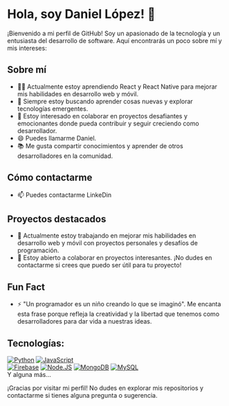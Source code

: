 # Hola, soy Daniel López! 👋

¡Bienvenido a mi perfil de GitHub! Soy un apasionado de la tecnología y un entusiasta del desarrollo de software. Aquí encontrarás un poco sobre mí y mis intereses:

## Sobre mí
- 👨‍💻 Actualmente estoy aprendiendo React y React Native para mejorar mis habilidades en desarrollo web y móvil.
- 🌱 Siempre estoy buscando aprender cosas nuevas y explorar tecnologías emergentes.
- 💼 Estoy interesado en colaborar en proyectos desafiantes y emocionantes donde pueda contribuir y seguir creciendo como desarrollador.
- 😄 Puedes llamarme Daniel.
- 📚 Me gusta compartir conocimientos y aprender de otros desarrolladores en la comunidad.

## Cómo contactarme
- 📫 Puedes contactarme LinkeDin
  
## Proyectos destacados
- 🔭 Actualmente estoy trabajando en mejorar mis habilidades en desarrollo web y móvil con proyectos personales y desafíos de programación.
- 🚀 Estoy abierto a colaborar en proyectos interesantes. ¡No dudes en contactarme si crees que puedo ser útil para tu proyecto!

## Fun Fact
- ⚡ "Un programador es un niño creando lo que se imaginó". Me encanta esta frase porque refleja la creatividad y la libertad que tenemos como desarrolladores para dar vida a nuestras ideas.

## Tecnologías:
[![Python](https://img.shields.io/badge/Python-yellow?style=for-the-badge&logo=python&logoColor=white&labelColor=101010)]()
[![JavaScript](https://img.shields.io/badge/JavaScript-F7DF1E?style=for-the-badge&logo=javascript&logoColor=white&labelColor=101010)]()
</br>
[![Firebase](https://img.shields.io/badge/Firebase-FFCA28?style=for-the-badge&logo=firebase&logoColor=white&labelColor=101010)]()
[![Node.JS](https://img.shields.io/badge/Node.JS-339933?style=for-the-badge&logo=node.js&logoColor=white&labelColor=101010)]()
[![MongoDB](https://img.shields.io/badge/MongoDB-47A248?style=for-the-badge&logo=mongodb&logoColor=white&labelColor=101010)]()
[![MySQL](https://img.shields.io/badge/MySQL-4479A1?style=for-the-badge&logo=mysql&logoColor=white&labelColor=101010)]()
</br>
Y alguna más...

¡Gracias por visitar mi perfil! No dudes en explorar mis repositorios y contactarme si tienes alguna pregunta o sugerencia.

